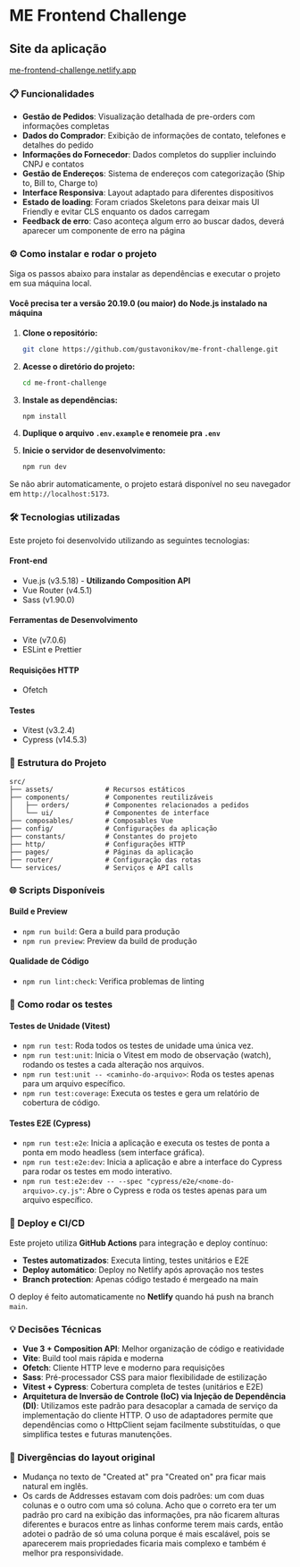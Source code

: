 # ME Frontend Challenge

## Site da aplicação

[me-frontend-challenge.netlify.app](https://me-frontend-challenge.netlify.app/)

### 📋 Funcionalidades

- **Gestão de Pedidos**: Visualização detalhada de pre-orders com informações completas
- **Dados do Comprador**: Exibição de informações de contato, telefones e detalhes do pedido
- **Informações do Fornecedor**: Dados completos do supplier incluindo CNPJ e contatos
- **Gestão de Endereços**: Sistema de endereços com categorização (Ship to, Bill to, Charge to)
- **Interface Responsiva**: Layout adaptado para diferentes dispositivos
- **Estado de loading**: Foram criados Skeletons para deixar mais UI Friendly e evitar CLS enquanto os dados carregam
- **Feedback de erro**: Caso aconteça algum erro ao buscar dados, deverá aparecer um componente de erro na página

### ⚙️ Como instalar e rodar o projeto

Siga os passos abaixo para instalar as dependências e executar o projeto em sua máquina local.

#### Você precisa ter a versão 20.19.0 (ou maior) do Node.js instalado na máquina

1. **Clone o repositório:**

   ```bash
   git clone https://github.com/gustavonikov/me-front-challenge.git
   ```

2. **Acesse o diretório do projeto:**

   ```bash
   cd me-front-challenge
   ```

3. **Instale as dependências:**

   ```bash
   npm install
   ```

4. **Duplique o arquivo `.env.example` e renomeie pra `.env`**

5. **Inicie o servidor de desenvolvimento:**

   ```bash
   npm run dev
   ```

Se não abrir automaticamente, o projeto estará disponível no seu navegador em `http://localhost:5173`.

### 🛠️ Tecnologias utilizadas

Este projeto foi desenvolvido utilizando as seguintes tecnologias:

#### Front-end

- Vue.js (v3.5.18) - **Utilizando Composition API**
- Vue Router (v4.5.1)
- Sass (v1.90.0)

#### Ferramentas de Desenvolvimento

- Vite (v7.0.6)
- ESLint e Prettier

#### Requisições HTTP

- Ofetch

#### Testes

- Vitest (v3.2.4)
- Cypress (v14.5.3)

### 📁 Estrutura do Projeto

```
src/
├── assets/             # Recursos estáticos
├── components/         # Componentes reutilizáveis
│   ├── orders/         # Componentes relacionados a pedidos
│   └── ui/             # Componentes de interface
├── composables/        # Composables Vue
├── config/             # Configurações da aplicação
├── constants/          # Constantes do projeto
├── http/               # Configurações HTTP
├── pages/              # Páginas da aplicação
├── router/             # Configuração das rotas
└── services/           # Serviços e API calls
```

### 🌐 Scripts Disponíveis

#### Build e Preview

- `npm run build`: Gera a build para produção
- `npm run preview`: Preview da build de produção

#### Qualidade de Código

- `npm run lint:check`: Verifica problemas de linting

### 🧪 Como rodar os testes

#### Testes de Unidade (Vitest)

- `npm run test`: Roda todos os testes de unidade uma única vez.
- `npm run test:unit`: Inicia o Vitest em modo de observação (watch), rodando os testes a cada alteração nos arquivos.
- `npm run test:unit -- <caminho-do-arquivo>`: Roda os testes apenas para um arquivo específico.
- `npm run test:coverage`: Executa os testes e gera um relatório de cobertura de código.

#### Testes E2E (Cypress)

- `npm run test:e2e`: Inicia a aplicação e executa os testes de ponta a ponta em modo headless (sem interface gráfica).
- `npm run test:e2e:dev`: Inicia a aplicação e abre a interface do Cypress para rodar os testes em modo interativo.
- `npm run test:e2e:dev -- --spec "cypress/e2e/<nome-do-arquivo>.cy.js"`: Abre o Cypress e roda os testes apenas para um arquivo específico.

### 🚀 Deploy e CI/CD

Este projeto utiliza **GitHub Actions** para integração e deploy contínuo:

- **Testes automatizados**: Executa linting, testes unitários e E2E
- **Deploy automático**: Deploy no Netlify após aprovação nos testes
- **Branch protection**: Apenas código testado é mergeado na main

O deploy é feito automaticamente no **Netlify** quando há push na branch `main`.

### 💡 Decisões Técnicas

- **Vue 3 + Composition API**: Melhor organização de código e reatividade
- **Vite**: Build tool mais rápida e moderna
- **Ofetch**: Cliente HTTP leve e moderno para requisições
- **Sass**: Pré-processador CSS para maior flexibilidade de estilização
- **Vitest + Cypress**: Cobertura completa de testes (unitários e E2E)
- **Arquitetura de Inversão de Controle (IoC) via Injeção de Dependência (DI)**: Utilizamos este padrão para desacoplar a camada de serviço da implementação do cliente HTTP. O uso de adaptadores permite que dependências como o HttpClient sejam facilmente substituídas, o que simplifica testes e futuras manutenções.

### 🎨 Divergências do layout original

- Mudança no texto de "Created at" pra "Created on" pra ficar mais natural em inglês.
- Os cards de Addresses estavam com dois padrões: um com duas colunas e o outro com uma só coluna. Acho que o correto era ter um padrão pro card na exibição das informações, pra não ficarem alturas diferentes e buracos entre as linhas conforme terem mais cards, então adotei o padrão de só uma coluna porque é mais escalável, pois se aparecerem mais propriedades ficaria mais complexo e também é melhor pra responsividade.
